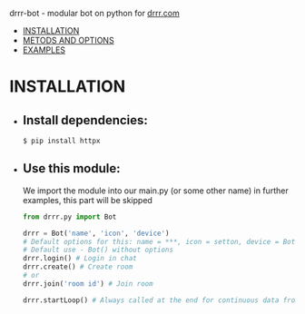 
drrr-bot - modular bot on python for [drrr.com](https://drrr.com)

- [INSTALLATION](#installation)
- [METODS AND OPTIONS](#method-and-options)
- [EXAMPLES](#examples)


# INSTALLATION

- ## Install dependencies:
    ```
    $ pip install httpx
    ```
    
- ## Use this module:
    We import the module into our main.py (or some other name) in further examples, this part will be skipped
    ```python
    from drrr.py import Bot
    
    drrr = Bot('name', 'icon', 'device')
    # Default options for this: name = ***, icon = setton, device = Bot
    # Default use - Bot() without options
    drrr.login() # Login in chat
    drrr.create() # Create room
    # or 
    drrr.join('room id') # Join room
    
    drrr.startLoop() # Always called at the end for continuous data from the site
    ```
